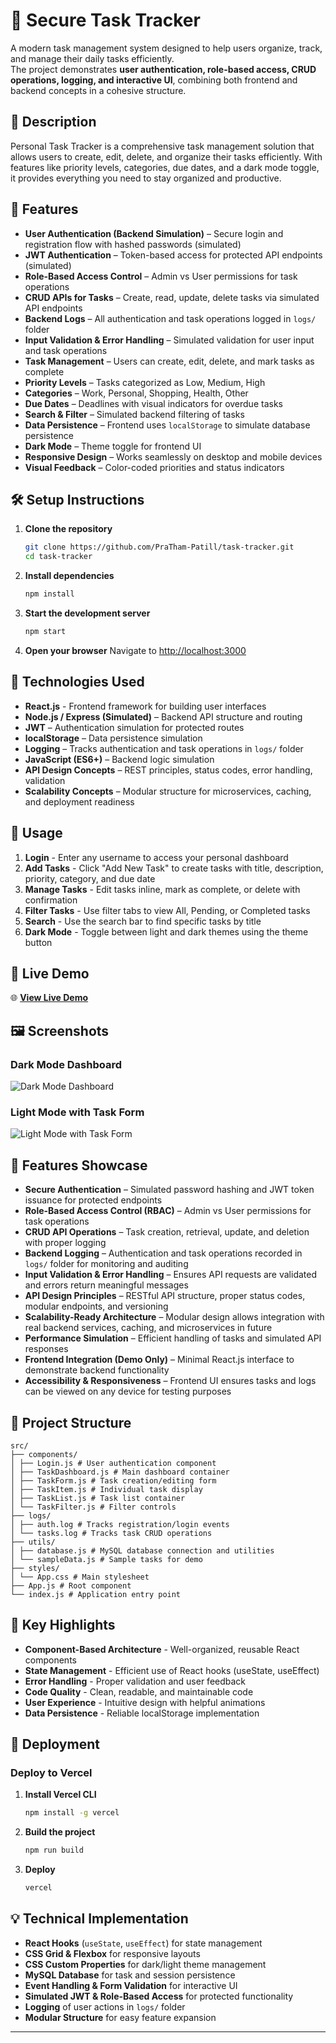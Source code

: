 # 🔐 Secure Task Tracker

A modern task management system designed to help users organize, track, and manage their daily tasks efficiently.  
The project demonstrates **user authentication, role-based access, CRUD operations, logging, and interactive UI**, combining both frontend and backend concepts in a cohesive structure.
## 📖 Description

Personal Task Tracker is a comprehensive task management solution that allows users to create, edit, delete, and organize their tasks efficiently. With features like priority levels, categories, due dates, and a dark mode toggle, it provides everything you need to stay organized and productive.

## 🚀 Features

- **User Authentication (Backend Simulation)** – Secure login and registration flow with hashed passwords (simulated)  
- **JWT Authentication** – Token-based access for protected API endpoints (simulated)  
- **Role-Based Access Control** – Admin vs User permissions for task operations  
- **CRUD APIs for Tasks** – Create, read, update, delete tasks via simulated API endpoints  
- **Backend Logs** – All authentication and task operations logged in `logs/` folder  
- **Input Validation & Error Handling** – Simulated validation for user input and task operations  
- **Task Management** – Users can create, edit, delete, and mark tasks as complete  
- **Priority Levels** – Tasks categorized as Low, Medium, High  
- **Categories** – Work, Personal, Shopping, Health, Other  
- **Due Dates** – Deadlines with visual indicators for overdue tasks  
- **Search & Filter** – Simulated backend filtering of tasks  
- **Data Persistence** – Frontend uses `localStorage` to simulate database persistence  
- **Dark Mode** – Theme toggle for frontend UI  
- **Responsive Design** – Works seamlessly on desktop and mobile devices  
- **Visual Feedback** – Color-coded priorities and status indicators  


## 🛠️ Setup Instructions

1. **Clone the repository**

   ```bash
   git clone https://github.com/PraTham-Patill/task-tracker.git
   cd task-tracker
   ```

2. **Install dependencies**

   ```bash
   npm install
   ```

3. **Start the development server**

   ```bash
   npm start
   ```

4. **Open your browser**
   Navigate to [http://localhost:3000](http://localhost:3000)

## 🧰 Technologies Used

- **React.js** - Frontend framework for building user interfaces
- **Node.js / Express (Simulated)** – Backend API structure and routing  
- **JWT** – Authentication simulation for protected routes  
- **localStorage** – Data persistence simulation  
- **Logging** – Tracks authentication and task operations in `logs/` folder  
- **JavaScript (ES6+)** – Backend logic simulation  
- **API Design Concepts** – REST principles, status codes, error handling, validation  
- **Scalability Concepts** – Modular structure for microservices, caching, and deployment readiness  

## 📱 Usage

1. **Login** - Enter any username to access your personal dashboard
2. **Add Tasks** - Click "Add New Task" to create tasks with title, description, priority, category, and due date
3. **Manage Tasks** - Edit tasks inline, mark as complete, or delete with confirmation
4. **Filter Tasks** - Use filter tabs to view All, Pending, or Completed tasks
5. **Search** - Use the search bar to find specific tasks by title
6. **Dark Mode** - Toggle between light and dark themes using the theme button

## 🔗 Live Demo

🌐 **[View Live Demo](https://taskk-trackerr.vercel.app/)**

## 🖼️ Screenshots

### Dark Mode Dashboard

![Dark Mode Dashboard](Dark.png)

### Light Mode with Task Form

![Light Mode with Task Form](Light.png)

## 🎨 Features Showcase

* **Secure Authentication** – Simulated password hashing and JWT token issuance for protected endpoints  
* **Role-Based Access Control (RBAC)** – Admin vs User permissions for task operations  
* **CRUD API Operations** – Task creation, retrieval, update, and deletion with proper logging  
* **Backend Logging** – Authentication and task operations recorded in `logs/` folder for monitoring and auditing  
* **Input Validation & Error Handling** – Ensures API requests are validated and errors return meaningful messages  
* **API Design Principles** – RESTful API structure, proper status codes, modular endpoints, and versioning  
* **Scalability-Ready Architecture** – Modular design allows integration with real backend services, caching, and microservices in future  
* **Performance Simulation** – Efficient handling of tasks and simulated API responses  
* **Frontend Integration (Demo Only)** – Minimal React.js interface to demonstrate backend functionality  
* **Accessibility & Responsiveness** – Frontend UI ensures tasks and logs can be viewed on any device for testing purposes


## 🔧 Project Structure

```
src/
├── components/
│ ├── Login.js # User authentication component
│ ├── TaskDashboard.js # Main dashboard container
│ ├── TaskForm.js # Task creation/editing form
│ ├── TaskItem.js # Individual task display
│ ├── TaskList.js # Task list container
│ └── TaskFilter.js # Filter controls
├── logs/
│ ├── auth.log # Tracks registration/login events
│ └── tasks.log # Tracks task CRUD operations
├── utils/
│ ├── database.js # MySQL database connection and utilities
│ └── sampleData.js # Sample tasks for demo
├── styles/
│ └── App.css # Main stylesheet
├── App.js # Root component
└── index.js # Application entry point
```

## 🌟 Key Highlights

* **Component-Based Architecture** - Well-organized, reusable React components
* **State Management** - Efficient use of React hooks (useState, useEffect)
* **Error Handling** - Proper validation and user feedback
* **Code Quality** - Clean, readable, and maintainable code
* **User Experience** - Intuitive design with helpful animations
* **Data Persistence** - Reliable localStorage implementation

## 🚀 Deployment

### Deploy to Vercel

1. **Install Vercel CLI**

   ```bash
   npm install -g vercel
   ```

2. **Build the project**

   ```bash
   npm run build
   ```

3. **Deploy**

   ```bash
   vercel
   ```

## 💡 Technical Implementation

* **React Hooks** (`useState`, `useEffect`) for state management  
* **CSS Grid & Flexbox** for responsive layouts  
* **CSS Custom Properties** for dark/light theme management  
* **MySQL Database** for task and session persistence
* **Event Handling & Form Validation** for interactive UI  
* **Simulated JWT & Role-Based Access** for protected functionality  
* **Logging** of user actions in `logs/` folder  
* **Modular Structure** for easy feature expansion

---

